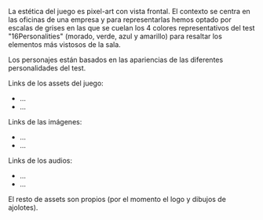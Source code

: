 La estética del juego es pixel-art con vista frontal.
El contexto se centra en las oficinas de una empresa y para representarlas hemos optado por escalas de grises en las que se cuelan los 4 colores representativos del test "16Personalities" (morado, verde, azul y amarillo) para resaltar los elementos más vistosos de la sala.

Los personajes están basados en las apariencias de las diferentes personalidades del test.

Links de los assets del juego: 
- ...
- ...

Links de las imágenes:
- ...
- ...

Links de los audios:
- ...
- ...

El resto de assets son propios (por el momento el logo y dibujos de ajolotes).
